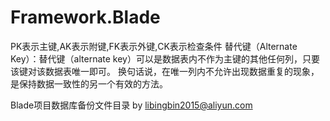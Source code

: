 # Framework.Blade
PK表示主键,AK表示附键,FK表示外键,CK表示检查条件
替代键（Alternate Key）：替代键（alternate key）可以是数据表内不作为主键的其他任何列，只要该键对该数据表唯一即可。
换句话说，在唯一列内不允许出现数据重复的现象，是保持数据一致性的另一个有效的方法。

Blade项目数据库备份文件目录
by libingbin2015@aliyun.com


